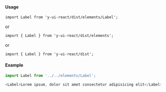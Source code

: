 #### Usage

```markdown
import Label from 'y-ui-react/dist/elements/Label';
```

or

```markdown
import { Label } from 'y-ui-react/dist/elements';
```

or

```markdown
import { Label } from 'y-ui-react/dist';
```

#### Example

```js
import Label from '../../elements/Label';

<Label>Lorem ipsum, dolor sit amet consectetur adipisicing elit</Label>;
```
